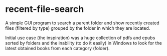 # recent-file-search

A simple GUI program to search a parent folder and show recently created files (filtered by type)
grouped by the folder in which they are located.

Initial use case (the inspiration) was a huge collection of pdfs and epubs sorted by folders and the inability 
(to do it easily) in Windows to look for the latest obtained books from each category (folder). 
